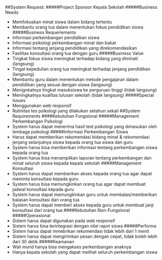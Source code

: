 ##System Request:
#####Project Sponsor
Kepala Sekolah
#####Business Needs
 - Memfokuskan minat siswa dalam bidang tertentu
 - Membantu orang tua dalam menentukan fokus pendidikan siswa
#####Business Requeriements
 - Informasi perkembangan pendidikan siswa
 - Informasi psikologi perkembangan minat dan bakat
 - Informasi tentang jenjang pendidikan yang direkomendasikan
 - Fasilitas konsultasi orang tua dengan guru
#####Business Value
 - Tingkat fokus siswa meningkat terhadap bidang yang diminati (langsung)
 - Tingat kepedulian orang tua meningkat terhadap jenjang pendidikan (langsung)
 - Membantu guru dalam menentukan metode pengajaran dalam pendidikan yang sesuai dengan siswa (langsung)
 - Menignkatnya tingkat masuksiswa ke perguruan tinggi (tidak langsung)
 - Meningkatnya kualitas lulusan sekolah (tidak langsung)
#####Special Issues
 - Menggunakan web responsif
 - Rutinitas tes psikologi yang dilakukan setahun sekali
##System Requirements
####Kebutuhan Fungsional
#####Management Perkembangan Psikologi
 - System harus dapat menerima hasil test psikologi yang dimasukan oleh lembaga psikologi
#####Informasi Perkembangan Siswa
 - Harus dapat memberikan rekomendasi bidang minat & rekomendasi jenjang selanjutnya siswa kepada orang tua siswa dan guru
 - System harus bisa memberikan informasi tentang perkembangan siswa kepada orang tua
 - System harus bisa menampilkan laporan tentang perkembangan dan minat seluruh siswa kepada kepala sekolah
#####Management Konsultasi
 - System harus dapat memberikan akses kepada orang tua agar dapat meminta konsultasi kepada guru
 - System harus bisa memungkinkan orang tua agar dapat membuat jadwal konsultasi kepada guru
 - System harus dapat memungkinkan guru untuk membalas/memberikan balasan konsultasi dari orang tua
 - System harus dapat memberi akses kepada guru untuk membuat janji konsultasi dari orang tua
####Kebutuhan Non-Fungsional
#####Operasional
 - Sistem harus dapat digunakan pada web responsif
 - Sistem harus bisa terintegrasi dengan nilai rapot siswa
#####Performa
 - Sistem harus dapat mmebrikan rekomendasi tidak lebih dari 1 menit
 - Sistem harus dapat mengirimkan pesan dengan cepat, tidak boleh lebih dari 30 detik
#####Keamanan
 - Wali murid hanya bisa mengakses perkembangan anaknya
 - Hanya kepala sekolah yang dapat melihat seluruh perkembangan siswa